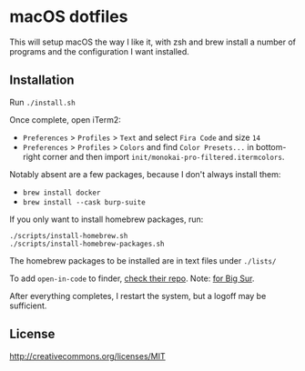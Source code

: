 # macOS dotfiles

This will setup macOS the way I like it, with zsh and brew install a number of programs and the configuration I want installed.

## Installation
Run `./install.sh`

Once complete, open iTerm2:
- `Preferences` > `Profiles` > `Text` and select `Fira Code` and size `14`
- `Preferences` > `Profiles` > `Colors` and find `Color Presets...` in bottom-right corner and then import `init/monokai-pro-filtered.itermcolors`.

Notably absent are a few packages, because I don't always install them:
 - `brew install docker`
 - `brew install --cask burp-suite`

If you only want to install homebrew packages, run: 
```
./scripts/install-homebrew.sh
./scripts/install-homebrew-packages.sh
```

The homebrew packages to be installed are in text files under `./lists/`

To add `open-in-code` to finder, [check their repo](https://github.com/sozercan/OpenInCode). Note: [for Big Sur](https://apple.stackexchange.com/a/407166).

After everything completes, I restart the system, but a logoff may be sufficient.

## License
http://creativecommons.org/licenses/MIT
